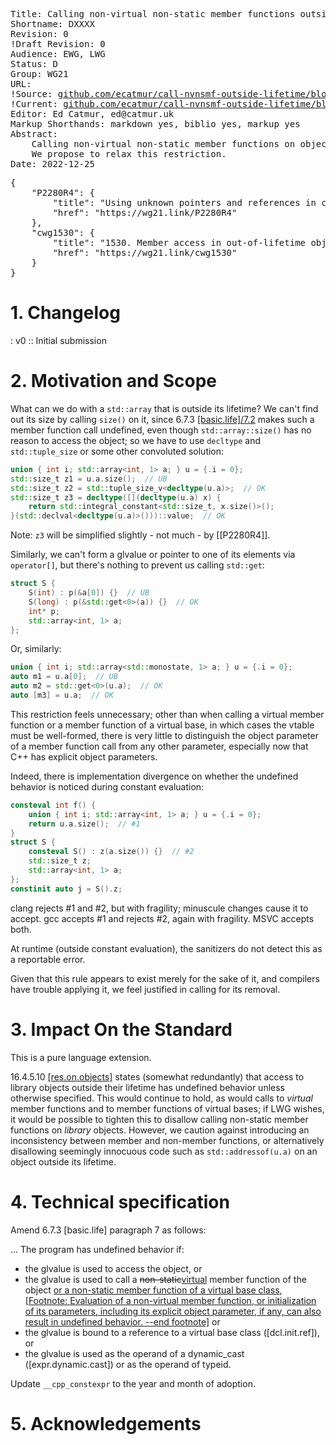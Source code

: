 <pre class='metadata'>
Title: Calling non-virtual non-static member functions outside lifetime
Shortname: DXXXX
Revision: 0
!Draft Revision: 0
Audience: EWG, LWG
Status: D
Group: WG21
URL:
!Source: <a href="https://github.com/ecatmur/call-nvnsmf-outside-lifetime/blob/main/paper.md">github.com/ecatmur/call-nvnsmf-outside-lifetime/blob/main/paper.md</a>
!Current: <a href="https://htmlpreview.github.io/?https://github.com/ecatmur/call-nvnsmf-outside-lifetime/blob/main/DXXXXR0.html">github.com/ecatmur/call-nvnsmf-outside-lifetime/blob/main/DXXXXR0.html</a>
Editor: Ed Catmur, ed@catmur.uk
Markup Shorthands: markdown yes, biblio yes, markup yes
Abstract:
    Calling non-virtual non-static member functions on objects whose lifetime has ended or has not yet begin has undefined behavior.
    We propose to relax this restriction.
Date: 2022-12-25
</pre>
<pre class='biblio'>
{
    "P2280R4": {
        "title": "Using unknown pointers and references in constant expressions",
        "href": "https://wg21.link/P2280R4"
    },
    "cwg1530": {
        "title": "1530. Member access in out-of-lifetime objects",
        "href": "https://wg21.link/cwg1530"
    }
}
</pre>

# 1. Changelog

: v0
:: Initial submission

# 2. Motivation and Scope

What can we do with a `std::array` that is outside its lifetime?
We can't find out its size by calling `size()` on it, since 6.7.3 <a href="https://wg21.link/basic.life#7.2">\[basic.life]/7.2</a>
makes such a member function call undefined, even though `std::array::size()` has no reason to access the object;
so we have to use `decltype` and `std::tuple_size` or some other convoluted solution:

```c++
union { int i; std::array<int, 1> a; } u = {.i = 0};
std::size_t z1 = u.a.size();  // UB
std::size_t z2 = std::tuple_size_v<decltype(u.a)>;  // OK
std::size_t z3 = decltype([](decltype(u.a) x) {
    return std::integral_constant<std::size_t, x.size()>();
}(std::declval<decltype(u.a)>()))::value;  // OK
```

Note: `z3` will be simplified slightly - not much - by [[P2280R4]].

Similarly, we can't form a glvalue or pointer to one of its elements via `operator[]`, but there's nothing to prevent us calling `std::get`:

```c++
struct S {
    S(int) : p(&a[0]) {}  // UB
    S(long) : p(&std::get<0>(a)) {}  // OK
    int* p;
    std::array<int, 1> a;
};
```

Or, similarly:

```c++
union { int i; std::array<std::monostate, 1> a; } u = {.i = 0};
auto m1 = u.a[0];  // UB
auto m2 = std::get<0>(u.a);  // OK
auto [m3] = u.a;  // OK
```

This restriction feels unnecessary; other than when calling a virtual member function or a member function of a virtual base,
in which cases the vtable must be well-formed, there is very little to distinguish the object parameter of a member function
call from any other parameter, especially now that C++ has explicit object parameters.

Indeed, there is implementation divergence on whether the undefined behavior is noticed during constant evaluation:

```c++
consteval int f() {
    union { int i; std::array<int, 1> a; } u = {.i = 0};
    return u.a.size();  // #1
}
struct S {
    consteval S() : z(a.size()) {}  // #2
    std::size_t z;
    std::array<int, 1> a;
};
constinit auto j = S().z;
```

clang rejects #1 and #2, but with fragility; minuscule changes cause it to accept.
gcc accepts #1 and rejects #2, again with fragility.
MSVC accepts both.

At runtime (outside constant evaluation), the sanitizers do not detect this as a reportable error.

Given that this rule appears to exist merely for the sake of it, and compilers have trouble applying it, we feel justified in calling for its removal.

# 3. Impact On the Standard

This is a pure language extension.

16.4.5.10 <a href="https://wg21.link/res.on.objects">\[res.on.objects]</a> states (somewhat redundantly) that access to library
objects outside their lifetime has undefined behavior unless otherwise specified.
This would continue to hold, as would calls to *virtual* member functions and to member functions of virtual bases;
if LWG wishes, it would be possible to tighten this to disallow calling non-static member functions on *library* objects.
However, we caution against introducing an inconsistency between member and non-member functions, or alternatively
disallowing seemingly innocuous code such as `std::addressof(u.a)` on an object outside its lifetime.

# 4. Technical specification

Amend 6.7.3 \[basic.life] paragraph 7 as follows:

<quote>
... The program has undefined behavior if:

* the glvalue is used to access the object, or
* the glvalue is used to call a <del>non-static</del><ins>virtual</ins> member function of the object
<ins> or a non-static member function of a virtual base class</ins>,
<ins>[Footnote: Evaluation of a non-virtual member function, or initialization of its parameters,
including its explicit object parameter, if any, can also result in undefined behavior. --end footnote]</ins> or
* the glvalue is bound to a reference to a virtual base class (\[dcl.init.ref]), or
* the glvalue is used as the operand of a dynamic_­cast (\[expr.dynamic.cast]) or as the operand of typeid.
</quote>

Update `__cpp_constexpr` to the year and month of adoption.

# 5. Acknowledgements
